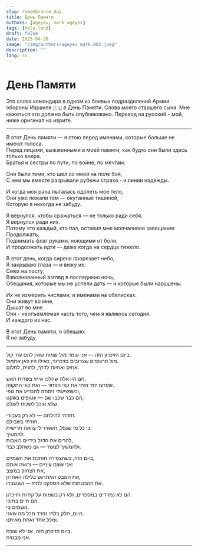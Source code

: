 ```yaml
---
slug: remembrance_day
title: День Памяти
authors: [ageyev, mark_ageyev]
tags: [holy-land]
draft: false
date: 2025-04-30
image: "/img/authors/ageyev_mark.002.jpeg"
description: ""
lang: ru
---
```


# День Памяти 

Это слова командира в одном из боевых подразделений Армии обороны Израиля 🇮🇱 в День Памяти. Слова моего старшего сына. Мне кажеться это должно быть опубликовано. Перевод на русский - мой, ниже оригинал на иврите. 

<!-- truncate -->

---
В этот День памяти — я стою перед именами, которые больше не имеют голоса.<br/>
Перед лицами, выжженными в моей памяти, как будто они были здесь только вчера.<br/>
Братья и сестры по пути, по войне, по мечтам.<br/>

Они были теми, кто шел со мной на поле боя, <br/>
С кем мы вместе разрывали рубежи страха - и линии надежды.<br/>

И когда моя рана пыталась одолеть мое тело,<br/>
Они уже лежали там — окутанные тишиной,<br/>
Которую я никогда не забуду.<br/>

Я вернулся, чтобы сражаться — не только ради себя.<br/>
Я вернулся ради них.<br/>
Потому что каждый, кто пал, оставил мне молчаливое завещания:<br/>
Продолжать,<br/>
Поднимать флаг руками, ноющими от боли,<br/>
И продолжать идти — даже когда на сердце тяжело.<br/>

В этот день, когда сирена прорезает небо,<br/>
Я закрываю глаза — и вижу их:<br/>
Смех на посту,<br/>
Взволнованный взгляд в последнюю ночь,<br/>
Обещания, которые мы не успели дать — и которые были нарушены.<br/>

Их не измерить числами, и именами на обелисках.<br/>
Они живут во мне,<br/>
Дышат во мне.<br/>
Они - неотъемлемая часть того, чем я являюсь сегодня.<br/>
И каждого из нас.<br/>

В этот День памяти, я обещаю:<br/>
Я не забуду.<br/>

--- 

ביום הזיכרון הזה — אני עומד מול שמות שאין להם עוד קול.<br/>
מול פרצופים שצרובים בזיכרוני, כאילו היו כאן אתמול.<br/>
אחים ואחיות לדרך, לחזית, לחלום.<br/>

הם היו אלה שהלכו איתי בשדות האש,<br/>
שפרצו יחד איתי את קווי הפחד — ואת קווי התקווה.<br/>
וכשפציעתי ניסתה להכריע את גופי,<br/>
הם כבר שכבו שם — עטופים בשקט,<br/>
שלא אוכל לשכוח לעולם.<br/>

חזרתי להילחם — לא רק בעבורי.<br/>
חזרתי בשבילם.<br/>
כי כל מי שנפל, השאיר לי צוואה חרישית:<br/>
להמשיך.<br/>
להרים את הדגל בידיים כואבות,<br/>
ולהמשיך לצעוד — גם כשהלב כבד.<br/>

ביום הזה, כשהצפירה חותכת את השמיים,<br/>
אני עוצם עיניים — ורואה אותם:<br/>
את הצחוק במוצב,<br/>
את המבט המתרגש בלילה האחרון,<br/>
את ההבטחות שלא הספקנו לתת — ושנשברו.<br/>

הם לא נמדדים במספרים, ולא רק בשמות על קירות הזיכרון.<br/>
הם חיים בתוכי.<br/>
נושמים בי.<br/>
היום, חלק בלתי נפרד מכל מה שאני.<br/>
ומכל אחד ואחת מאיתנו.<br/>

ביום הזיכרון הזה, אני לא שוכח.<br/>
אני מבטיח.<br/>

---